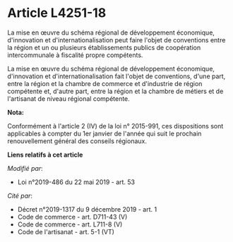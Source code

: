 # Article L4251-18

La mise en œuvre du schéma régional de développement économique, d'innovation et d'internationalisation peut faire l'objet de
conventions entre la région et un ou plusieurs établissements publics de coopération intercommunale à fiscalité propre
compétents.

La mise en œuvre du schéma régional de développement économique, d'innovation et d'internationalisation fait l'objet de
conventions, d'une part, entre la région et la chambre de commerce et d'industrie de région compétente et, d'autre part,
entre la région et la chambre de métiers et de l'artisanat de niveau régional compétente.

**Nota:**

Conformément à l'article 2 (IV) de la loi n° 2015-991, ces dispositions sont applicables à compter du 1er janvier de l'année
qui suit le prochain renouvellement général des conseils régionaux.

**Liens relatifs à cet article**

_Modifié par_:

  - Loi n°2019-486 du 22 mai 2019 - art. 53

_Cité par_:

  - Décret n°2019-1317 du 9 décembre 2019 - art. 1
  - Code de commerce - art. D711-43 (V)
  - Code de commerce - art. L711-8 (V)
  - Code de l'artisanat - art. 5-1 (VT)
